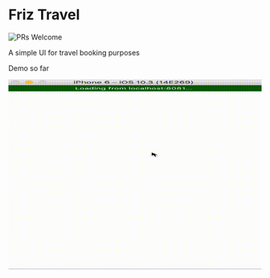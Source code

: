 # Friz Travel
![PRs Welcome](https://img.shields.io/badge/PRs-welcome-brightgreen.svg)

A simple UI for travel booking purposes

Demo so far

![alt text](https://github.com/Princhaa/FrizTravel/blob/master/demo.gif)